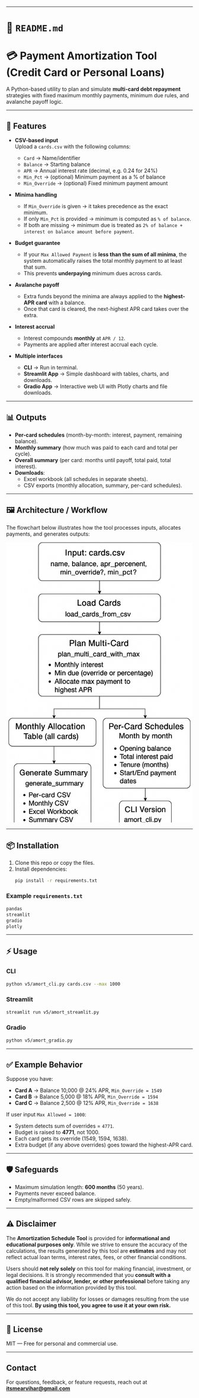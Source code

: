 
---

# 📂 `README.md`


# 💳 Payment Amortization Tool (Credit Card or Personal Loans)

A Python-based utility to plan and simulate **multi-card debt repayment** strategies with fixed maximum monthly payments, minimum due rules, and avalanche payoff logic.

---

## 🚀 Features

- **CSV-based input**  
  Upload a `cards.csv` with the following columns:
  - `Card` → Name/identifier
  - `Balance` → Starting balance
  - `APR` → Annual interest rate (decimal, e.g. 0.24 for 24%)
  - `Min_Pct` → (optional) Minimum payment as a % of balance  
  - `Min_Override` → (optional) Fixed minimum payment amount  

- **Minima handling**  
  - If `Min_Override` is given → it takes precedence as the exact minimum.  
  - If only `Min_Pct` is provided → minimum is computed as `% of balance`.  
  - If both are missing → minimum due is treated as `2% of balance + interest on balance amount before payment`.  

- **Budget guarantee**  
  - If your `Max Allowed Payment` is **less than the sum of all minima**, the system automatically raises the total monthly payment to at least that sum.  
  - This prevents **underpaying** minimum dues across cards.  

- **Avalanche payoff**  
  - Extra funds beyond the minima are always applied to the **highest-APR card** with a balance.  
  - Once that card is cleared, the next-highest APR card takes over the extra.  

- **Interest accrual**  
  - Interest compounds **monthly** at `APR / 12`.  
  - Payments are applied after interest accrual each cycle.  

- **Multiple interfaces**  
  - **CLI** → Run in terminal.  
  - **Streamlit App** → Simple dashboard with tables, charts, and downloads.  
  - **Gradio App** → Interactive web UI with Plotly charts and file downloads.  

---

## 📊 Outputs

- **Per-card schedules** (month-by-month: interest, payment, remaining balance).  
- **Monthly summary** (how much was paid to each card and total per cycle).  
- **Overall summary** (per card: months until payoff, total paid, total interest).  
- **Downloads**:
  - Excel workbook (all schedules in separate sheets).  
  - CSV exports (monthly allocation, summary, per-card schedules).  

---

## 🖼️ Architecture / Workflow

The flowchart below illustrates how the tool processes inputs, allocates payments, and generates outputs:

![Workflow Diagram](Workflow.png)


---

## 📦 Installation

1. Clone this repo or copy the files.
2. Install dependencies:
   ```bash
   pip install -r requirements.txt


### Example `requirements.txt`

```
pandas
streamlit
gradio
plotly
```

---

## ⚡ Usage

### CLI

```bash
python v5/amort_cli.py cards.csv --max 1000
```

### Streamlit

```bash
streamlit run v5/amort_streamlit.py
```

### Gradio

```bash
python v5/amort_gradio.py
```

---

## ✅ Example Behavior

Suppose you have:

* **Card A** → Balance 10,000 @ 24% APR, `Min_Override = 1549`
* **Card B** → Balance 5,000 @ 18% APR, `Min_Override = 1594`
* **Card C** → Balance 2,500 @ 12% APR, `Min_Override = 1638`

If user input `Max Allowed = 1000`:

* System detects sum of overrides = `4771`.
* Budget is raised to **4771**, not 1000.
* Each card gets its override (1549, 1594, 1638).
* Extra budget (if any above overrides) goes toward the highest-APR card.

---

## 🛡️ Safeguards

* Maximum simulation length: **600 months** (50 years).
* Payments never exceed balance.
* Empty/malformed CSV rows are skipped safely.

---

## ⚠️ Disclaimer

The **Amortization Schedule Tool** is provided for **informational and educational purposes only**. While we strive to ensure the accuracy of the calculations, the results generated by this tool are **estimates** and may not reflect actual loan terms, interest rates, fees, or other financial conditions.

Users should **not rely solely** on this tool for making financial, investment, or legal decisions. It is strongly recommended that you **consult with a qualified financial advisor, lender, or other professional** before taking any action based on the information provided by this tool.

We do not accept any liability for losses or damages resulting from the use of this tool. **By using this tool, you agree to use it at your own risk.**

---

## 📄 License

MIT — Free for personal and commercial use.

---

## Contact

For questions, feedback, or feature requests, reach out at **[itsmearvihar@gmail.com](mailto:itsmearvihar@gmail.com)**

